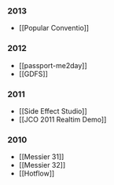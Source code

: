 ### 2013
* [[Popular Conventio]]

### 2012
* [[passport-me2day]]
* [[GDFS]]

### 2011
* [[Side Effect Studio]]
* [[JCO 2011 Realtim Demo]]

### 2010
* [[Messier 31]]
* [[Messier 32]]
* [[Hotflow]]